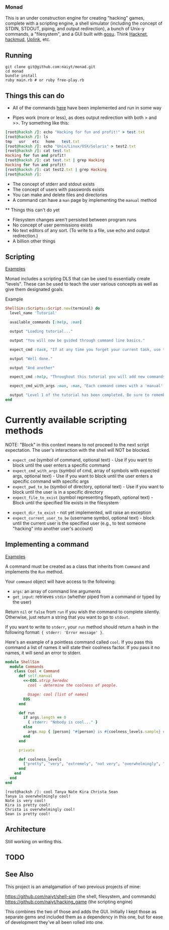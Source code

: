 ### Monad

This is an under construction engine for creating "hacking" games, complete with a scripting engine, a shell simulator (including the concept of STDIN, STDOUT, piping, and output redirection), a bunch of Unix-y commands, a "filesystem", and a GUI built with [gosu](https://github.com/gosu/gosu). Think [Hacknet](http://store.steampowered.com/app/365450/), [hackmud](http://store.steampowered.com/app/469920/?snr=1_5_9__300), [Uplink](http://store.steampowered.com/app/1510/), etc.

## Running

```
git clone git@github.com:naiyt/monad.git
cd monad
bundle install
ruby main.rb # or ruby free-play.rb
```

## Things this can do

* All of the commands [here](https://github.com/naiyt/monad/tree/master/lib/shell_sim/commands) have been implemented and run in some way

* Pipes work (more or less), as does output redirection with both > and >>. Try something like this:

```ruby
[root@hacksh /]: echo "Hacking for fun and profit!" > test.txt
[root@hacksh /]: ls
tmp   usr   etc   home   test.txt
[root@hacksh /]: echo "Unix/Linux/OSX/Solaris" > test2.txt
[root@hacksh /]: cat test.txt
Hacking for fun and profit!
[root@hacksh /]: cat test.txt | grep Hacking
Hacking for fun and profit!
[root@hacksh /]: cat test2.txt | grep Hacking
[root@hacksh /]:
```

* The concept of stderr and stdout exists
* The concept of users with passwords exists
* You can make and delete files and directories
* A command can have a `man` page by implementing the `manual` method

** Things this can't do yet

* Filesystem changes aren't persisted between program runs
* No concept of user permissions exists
* No text editors of any sort. (To write to a file, use echo and output redirection.)
* A billion other things


## Scripting

[Examples](https://github.com/naiyt/monad/tree/master/lib/scripts)

Monad includes a scripting DLS that can be used to essentially create "levels". These can be used to teach the user various concepts as well as give them designated goals.

Example

```ruby
ShellSim::Scripts::Script.new(terminal) do
  level_name 'Tutorial'

  available_commands [:help, :man]

  output "Loading tutorial..."

  output "You will now be guided through command line basics."

  expect_cmd :task, "If at any time you forget your current task, use the command 'task' to receive a reminder. Do so now."

  output "Well done."

  output "And another"

  expect_cmd :help, "Throughout this tutorial you will add new commands to your arsenal. Use the command 'help' to list all of your available commands."

  expect_cmd_with_args :man, :man, "Each command comes with a 'manual'. You can read a commands manual page with the 'man' command. For example, to read the manual for the command 'help' you would use the command 'man help'. Read the manual page for the 'man' command."

  output "Level 1 of the tutorial has been completed. Be sure to remember the commands 'help', 'task', and 'man'."
end
```

# Currently available scripting methods

NOTE: "Block" in this context means to not proceed to the next script expectation. The user's interaction with the shell will NOT be blocked.

* `expect_cmd` (symbol of command, optional text) - Use if you want to block until the user enters a specific command
* `expect_cmd_with_args` (symbol of cmd, array of symbols with expected args, optional text) - Use if you want to block until the user enters a specific command with specific args
* `expect_pwd_to_be` (symbol of directory, optional text) - Use if you want to block until the user is in a specific directory
* `expect_file_to_exist` (symbol representing filepath, optional text) - Block until the specified file exists in the filesystem
- `expect_dir_to_exist` - not yet implemented, will raise an exception
- `expect_current_user_to_be` (username symbol, optional text) - block until the current user is the specified user (e.g., to test someone "hacking" into another user's account)

## Implementing a command

[Examples](https://github.com/naiyt/monad/tree/master/lib/shell_sim/commands)

A command must be created as a class that inherits from `Command` and implements the `Run`
method.

Your `command` object will have access to the following:

* `args`: an array of command line arguments
* `get_input`: retrieves `stdin` (whether piped from a command or typed by the user)

Return `nil` or `false` from `run` if you wish the command to complete silently. Otherwise, just return a string that you want to go to `stdout`.

If you want to write to `stderr`, your `run` method should return a hash in the following format: `{ stderr: 'Error message' }`.

Here's an example of a pointless command called `cool`. If you pass this command a list of names it will state their coolness factor. If you pass it no names, it will send an error to stderr.

```ruby
module ShellSim
  module Commands
    class Cool < Command
      def self.manual
        <<-EOS.strip_heredoc
          cool - determine the coolness of people.

          Usage: cool [list of names]
        EOS
      end

      def run
        if args.length == 0
          { stderr: "Nobody is cool..." }
        else
          args.map { |person| "#{person} is #{coolness_levels.sample} cool!" }.join("\n")
        end
      end

      private

      def coolness_levels
        ["pretty", "very", "extremely", "not very", "overwhelmingly", "freezing"]
      end
    end
  end
end
```

```
[root@hacksh /]: cool Tanya Nate Kira Christa Sean
Tanya is overwhelmingly cool!
Nate is very cool!
Kira is pretty cool!
Christa is overwhelmingly cool!
Sean is pretty cool!
```

## Architecture

Still working on writing this.

## TODO

## See Also

This project is an amalgamation of two previous projects of mine:

https://github.com/naiyt/shell-sim (the shell, filesystem, and commands)
https://github.com/naiyt/hacking_game (the scripting engine)

This combines the two of those and adds the GUI. Initially I kept those as separate gems and included them as a dependency in this one, but for ease of development they've all been rolled into one.
